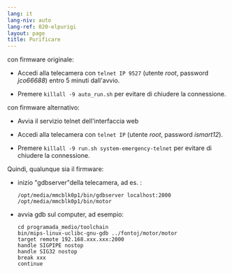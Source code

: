 ```yaml
---
lang: it
lang-niv: auto
lang-ref: 020-elpurigi
layout: page
title: Purificare
---
```


con firmware originale:

* Accedi alla telecamera con `telnet IP 9527` (utente _root_, password _jco66688_) entro 5 minuti dall'avvio.


* Premere `killall -9 auto_run.sh` per evitare di chiudere la connessione.



con firmware alternativo:

* Avvia il servizio telnet dell'interfaccia web


* Accedi alla telecamera con `telnet IP` (utente _root_, password _ismart12_).


* Premere `killall -9 run.sh system-emergency-telnet` per evitare di chiudere la connessione.



Quindi, qualunque sia il firmware:

* inizio "gdbserver"della telecamera, ad es. :  


     `/opt/media/mmcblk0p1/bin/gdbserver localhost:2000 /opt/media/mmcblk0p1/bin/motor`
* avvia gdb sul computer, ad esempio:

    ```
    cd programada_medio/toolchain
    bin/mips-linux-uclibc-gnu-gdb ../fontoj/motor/motor 
    target remote 192.168.xxx.xxx:2000
    handle SIGPIPE nostop
    handle SIG32 nostop
    break xxx
    continue 
    ```



